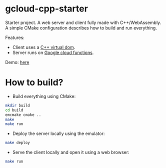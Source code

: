 # gcloud-cpp-starter

Starter project. A web server and client fully made with C++/WebAssembly. A
simple CMake configuration describes how to build and run everything.

Features:
 * Client uses a [C++ virtual dom](https://github.com/mbasso/asm-dom).
 * Server runs on [Google cloud functions](https://cloud.google.com/functions/docs/concepts/overview).

Demo: [here](https://arthursonzogni.github.io/gcloud-cpp-starter/)

# How to build?

* Build everything using CMake:
~~~bash
mkdir build
cd build
emcmake cmake ..
make
make run
~~~

* Deploy the server locally using the emulator:
~~~bash
make deploy
~~~

* Serve the client locally and open it using a web browser:
~~~bash
make run
~~~
